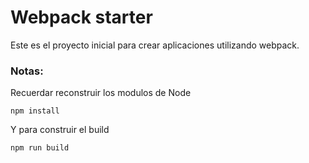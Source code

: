 # Webpack starter 

Este es el proyecto inicial para crear aplicaciones utilizando webpack.

### Notas:

Recuerdar reconstruir los modulos de Node
```
npm install
```
Y para construir el build
```
npm run build
```

